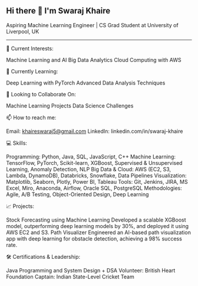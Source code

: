 ## Hi there 👋 I'm Swaraj Khaire

Aspiring Machine Learning Engineer | CS Grad Student at University of Liverpool, UK

-------------------------------------------------------------------------------------

🔭 Current Interests:

Machine Learning and AI
Big Data Analytics
Cloud Computing with AWS

🌱 Currently Learning:

Deep Learning with PyTorch
Advanced Data Analysis Techniques

👯 Looking to Collaborate On:

Machine Learning Projects
Data Science Challenges

📫 How to reach me:

Email: khaireswaraj5@gmail.com
LinkedIn: linkedin.com/in/swaraj-khaire

💻 Skills:

Programming: Python, Java, SQL, JavaScript, C++
Machine Learning: TensorFlow, PyTorch, Scikit-learn, XGBoost, Supervised & Unsupervised Learning, Anomaly Detection, NLP
Big Data & Cloud: AWS (EC2, S3, Lambda, DynamoDB), Databricks, Snowflake, Data Pipelines
Visualization: Matplotlib, Seaborn, Plotly, Power BI, Tableau
Tools: Git, Jenkins, JIRA, MS Excel, Miro, Anaconda, Airflow, Oracle SQL, PostgreSQL
Methodologies: Agile, A/B Testing, Object-Oriented Design, Deep Learning

📈 Projects:

Stock Forecasting using Machine Learning
Developed a scalable XGBoost model, outperforming deep learning models by 30%, and deployed it using AWS EC2 and S3.
Path Visualizer
Engineered an AI-based path visualization app with deep learning for obstacle detection, achieving a 98% success rate.

🛠 Certifications & Leadership:

Java Programming and System Design + DSA
Volunteer: British Heart Foundation
Captain: Indian State-Level Cricket Team
